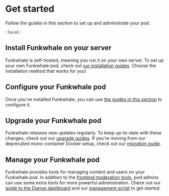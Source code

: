 # Get started

Follow the guides in this section to set up and administrate your pod.

```{contents}
:local:
```

## Install Funkwhale on your server

Funkwhale is self-hosted, meaning you run it on your own server. To set up your own Funkwhale pod, check out [our installation guides](installation/index.md). Choose the installation method that works for you!

## Configure your Funkwhale pod

Once you've installed Funkwhale, you can use [the guides in this section](configuration/index.md) to configure it.

## Upgrade your Funkwhale pod

Funkwhale releases new updates regularly. To keep up-to-date with these changes, check out our [upgrade guides](upgrade/index.md). If you're moving from our deprecated mono-container Docker setup, check out our [migration guide](migration_guide.md).

## Manage your Funkwhale pod

Funkwhale provides tools for managing content and users on your Funkwhale pod. In addition to the [frontend moderation tools](../moderator/index.md), pod admins can use some extra tools for more powerful administration. Check out our [guide to the Django dashboard](django/index.md) and our [management script](manage_script/index.md) to get started.
